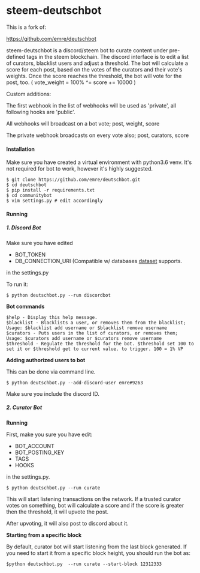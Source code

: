# steem-deutschbot

This is a fork of:

https://github.com/emre/deutschbot

steem-deutschbot is a discord/steem bot to curate content under pre-defined tags in the steem blockchain.
The discord interface is to edit a list of curators, blacklist users and adjust a threshold.
The bot will calculate a score for each post, based on the votes of the curators and their vote's weights.
Once the score reaches the threshold, the bot will vote for the post, too.
( vote_weight = 100%  ^= score += 10000 )

Custom additions:

The first webhook in the list of webhooks will be used as 'private', all following hooks are 'public'.

All webhooks will broadcast on a bot vote; post, weight, score

The private webhook broadcasts on every vote also; post, curators, score

#### Installation

Make sure you have created a virtual environment with python3.6 venv. It's not
required for bot to work, however it's highly suggested.

```
$ git clone https://github.com/emre/deutschbot.git
$ cd deutschbot
$ pip install -r requirements.txt
$ cd communitybot
$ vim settings.py # edit accordingly
```

#### Running

##### 1. Discord Bot

Make sure you have edited

- BOT\_TOKEN
- DB\_CONNECTION\_URI (Compatible w/ databases [dataset](https://dataset.readthedocs.io/en/latest/) supports.

in the settings.py

To run it:

```
$ python deutschbot.py --run discordbot
```

**Bot commands**

```
$help - Display this help message.
$blacklist - Blacklists a user, or removes them from the blacklist; Usage: $blacklist add username or $blacklist remove username
$curators - Puts users in the list of curators, or removes them; Usage: $curators add username or $curators remove username
$threshold - Regulate the threshold for the bot. $threshold set 100 to set it or $threshold get to current value. to trigger. 100 = 1% VP
```

**Adding authorized users to bot**

This can be done via command line.

```
$ python deutschbot.py --add-discord-user emre#9263
```

Make sure you include the discord ID.

##### 2. Curator Bot

**Running**

First, make you sure you have edit:

- BOT\_ACCOUNT
- BOT\_POSTING\_KEY
- TAGS
- HOOKS

in the settings.py.

```
$ python deutschbot.py --run curate
```

This will start listening transactions on the network. If a trusted curator votes on something,
bot will calculate a score and if the score is greater then the threshold, it will upvote the post. 

After upvoting, it will also post to discord about it.

**Starting from a specific block**

By default, curator bot will start listening from the last block generated. If you need to start it from a
specific block height, you should run the bot as:

```
$python deutschbot.py  --run curate --start-block 12312333
```










